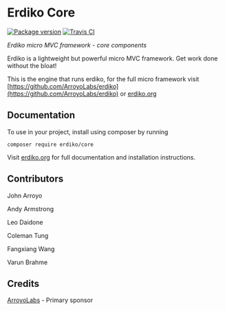Erdiko Core
===========

[![Package version](https://img.shields.io/packagist/v/erdiko/core.svg?style=flat-square)](https://packagist.org/packages/erdiko/core) [![Travis CI](https://travis-ci.org/ArroyoLabs/erdiko-core.svg?branch=develop)](https://travis-ci.org/ArroyoLabs/erdiko-core.svg?branch=develop)

*Erdiko micro MVC framework - core components*

Erdiko is a lightweight but powerful micro MVC framework.  Get work done without the bloat!

This is the engine that runs erdiko, for the full micro framework visit [https://github.com/ArroyoLabs/erdiko](https://github.com/ArroyoLabs/erdiko) or [erdiko.org](http://www.erdiko.org/)


Documentation
-------------

To use in your project, install using composer by running

    composer require erdiko/core

Visit [erdiko.org](http://www.erdiko.org/) for full documentation and installation instructions.


Contributors
------------

John Arroyo

Andy Armstrong

Leo Daidone

Coleman Tung

Fangxiang Wang

Varun Brahme

## Credits

[ArroyoLabs](http://www.arroyolabs.com/) - Primary sponsor
